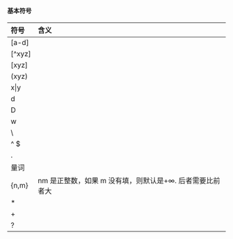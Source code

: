 #### 基本符号

| 符号   | 含义                                                     |
| :----- | :------------------------------------------------------- |
| [a-d]  |                                                          |
| [^xyz] |                                                          |
| [xyz]  |                                                          |
| (xyz)  |                                                          |
| x\|y   |                                                          |
| d      |                                                          |
| D      |                                                          |
| w      |                                                          |
| \      |                                                          |
| ^ \$   |                                                          |
| .      |                                                          |
| 量词   |
| {n,m}  | nm 是正整数，如果 m 没有填，则默认是+∞. 后者需要比前者大 |
| \*     |                                                          |
| +      |                                                          |
| ?      |                                                          |
